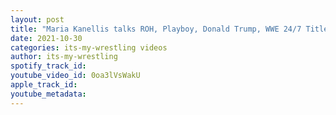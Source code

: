 ```yaml
---
layout: post
title: "Maria Kanellis talks ROH, Playboy, Donald Trump, WWE 24/7 Title & More"
date: 2021-10-30
categories: its-my-wrestling videos
author: its-my-wrestling
spotify_track_id: 
youtube_video_id: 0oa3lVsWakU
apple_track_id: 
youtube_metadata: 
---
```

